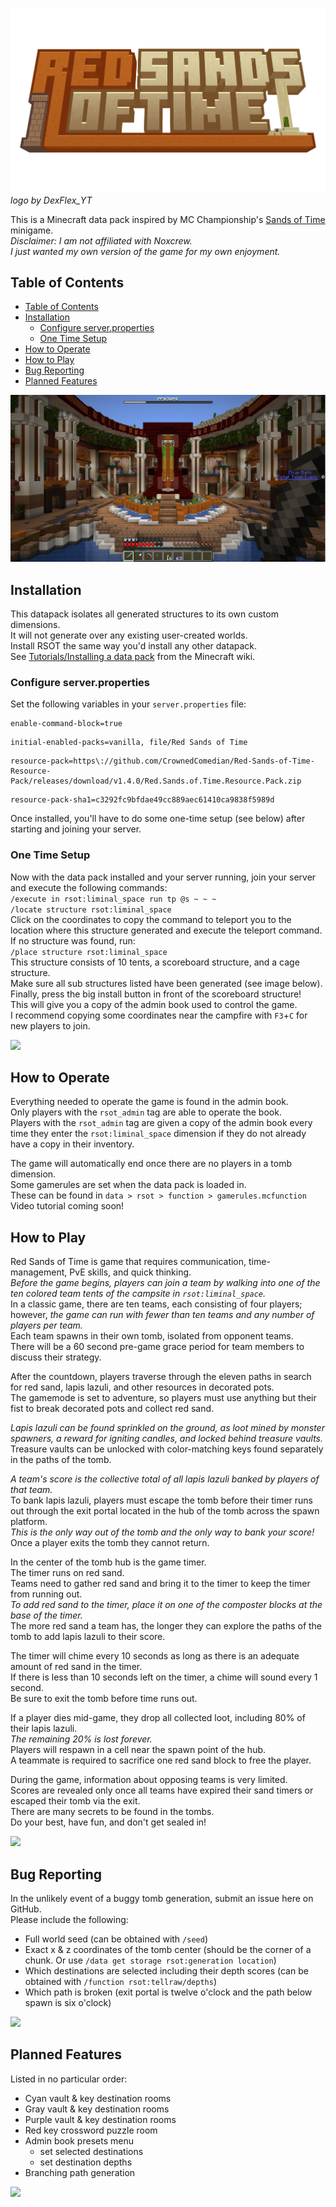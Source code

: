 ![](images/rsot_logo_resized.png)
*logo by DexFlex_YT*

This is a Minecraft data pack inspired by MC Championship's [Sands of Time](https://mcchampionship.com/pages/sands-of-time/) minigame.  
*Disclaimer: I am not affiliated with Noxcrew.  
I just wanted my own version of the game for my own enjoyment.*  


## Table of Contents

- [Table of Contents](#table-of-contents)
- [Installation](#installation)
  - [Configure server.properties](#configure-serverproperties)
  - [One Time Setup](#one-time-setup)
- [How to Operate](#how-to-operate)
- [How to Play](#how-to-play)
- [Bug Reporting](#bug-reporting)
- [Planned Features](#planned-features)

![](images/start.png)


## Installation

This datapack isolates all generated structures to its own custom dimensions.  
It will not generate over any existing user-created worlds.  
Install RSOT the same way you'd install any other datapack.  
See [Tutorials/Installing a data pack](https://minecraft.wiki/w/Tutorials/Installing_a_data_pack) from the Minecraft wiki.  


### Configure server.properties

Set the following variables in your ```server.properties``` file:  
```
enable-command-block=true
```
```
initial-enabled-packs=vanilla, file/Red Sands of Time
```
```
resource-pack=https\://github.com/CrownedComedian/Red-Sands-of-Time-Resource-Pack/releases/download/v1.4.0/Red.Sands.of.Time.Resource.Pack.zip
```  
```
resource-pack-sha1=c3292fc9bfdae49cc889aec61410ca9838f5989d
```
Once installed, you'll have to do some one-time setup (see below) after starting and joining your server.  


### One Time Setup

Now with the data pack installed and your server running, join your server and execute the following commands:  
```/execute in rsot:liminal_space run tp @s ~ ~ ~```  
```/locate structure rsot:liminal_space```  
Click on the coordinates to copy the command to teleport you to the location where this structure generated and execute the teleport command.  
If no structure was found, run:  
```/place structure rsot:liminal_space```  
This structure consists of 10 tents, a scoreboard structure, and a cage structure.  
Make sure all sub structures listed have been generated (see image below).  
Finally, press the big install button in front of the scoreboard structure!  
This will give you a copy of the admin book used to control the game.  
I recommend copying some coordinates near the campfire with ```F3```+```C``` for new players to join.  

![](images/liminal_space.png)


## How to Operate

Everything needed to operate the game is found in the admin book.  
Only players with the `rsot_admin` tag are able to operate the book.  
Players with the `rsot_admin` tag are given a copy of the admin book every time they enter the `rsot:liminal_space` dimension if they do not already have a copy in their inventory.  

The game will automatically end once there are no players in a tomb dimension.  
Some gamerules are set when the data pack is loaded in.  
These can be found in ```data > rsot > function > gamerules.mcfunction```  
Video tutorial coming soon!


## How to Play

Red Sands of Time is game that requires communication, time-management, PvE skills, and quick thinking.  
*Before the game begins, players can join a team by walking into one of the ten colored team tents of the campsite in ```rsot:liminal_space```.*  
In a classic game, there are ten teams, each consisting of four players; however, *the game can run with fewer than ten teams and any number of players per team.*  
Each team spawns in their own tomb, isolated from opponent teams.  
There will be a 60 second pre-game grace period for team members to discuss their strategy.   

After the countdown, players traverse through the eleven paths in search for red sand, lapis lazuli, and other resources in decorated pots.  
The gamemode is set to adventure, so players must use anything but their fist to break decorated pots and collect red sand.  

*Lapis lazuli can be found sprinkled on the ground, as loot mined by monster spawners, a reward for igniting candles, and locked behind treasure vaults.*  
Treasure vaults can be unlocked with color-matching keys found separately in the paths of the tomb.  

*A team's score is the collective total of all lapis lazuli banked by players of that team.*  
To bank lapis lazuli, players must escape the tomb before their timer runs out through the exit portal located in the hub of the tomb across the spawn platform.  
*This is the only way out of the tomb and the only way to bank your score!*  
Once a player exits the tomb they cannot return.  

In the center of the tomb hub is the game timer.  
The timer runs on red sand.  
Teams need to gather red sand and bring it to the timer to keep the timer from running out.  
*To add red sand to the timer, place it on one of the composter blocks at the base of the timer.*  
The more red sand a team has, the longer they can explore the paths of the tomb to add lapis lazuli to their score.  

The timer will chime every 10 seconds as long as there is an adequate amount of red sand in the timer.  
If there is less than 10 seconds left on the timer, a chime will sound every 1 second.  
Be sure to exit the tomb before time runs out.  

If a player dies mid-game, they drop all collected loot, including 80% of their lapis lazuli.  
*The remaining 20% is lost forever.*  
Players will respawn in a cell near the spawn point of the hub.  
A teammate is required to sacrifice one red sand block to free the player.  

During the game, information about opposing teams is very limited.  
Scores are revealed only once all teams have expired their sand timers or escaped their tomb via the exit.  
There are many secrets to be found in the tombs.  
Do your best, have fun, and don't get sealed in!

![](images/exit.png)


## Bug Reporting

In the unlikely event of a buggy tomb generation, submit an issue here on GitHub.  
Please include the following:
- Full world seed (can be obtained with ```/seed```)  
- Exact x & z coordinates of the tomb center (should be the corner of a chunk.  Or use ```/data get storage rsot:generation location```)  
- Which destinations are selected including their depth scores (can be obtained with ```/function rsot:tellraw/depths```)  
- Which path is broken (exit portal is twelve o'clock and the path below spawn is six o'clock)  

![](images/clock.png)


## Planned Features

Listed in no particular order:  
- Cyan vault & key destination rooms
- Gray vault & key destination rooms
- Purple vault & key destination rooms
- Red key crossword puzzle room
- Admin book presets menu
  - set selected destinations
  - set destination depths
- Branching path generation

![](images/rsot_structures.png)